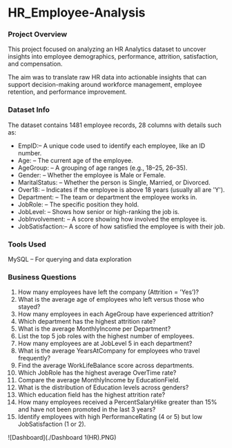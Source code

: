 # HR_Employee-Analysis


### Project Overview
This project focused on analyzing an HR Analytics dataset to uncover insights into employee demographics, performance, attrition, satisfaction, and compensation. 

The aim was to translate raw HR data into actionable insights that can support decision-making around workforce management, employee retention, and performance improvement.

### Dataset Info
The dataset contains 1481 employee records, 28 columns with details such as:

- EmpID:– A unique code used to identify each employee, like an ID number. 
- Age: – The current age of the employee. 
- AgeGroup: – A grouping of age ranges (e.g., 18–25, 26–35). 
- Gender: – Whether the employee is Male or Female. 
- MaritalStatus: – Whether the person is Single, Married, or Divorced. 
- Over18: – Indicates if the employee is above 18 years (usually all are 'Y'). 
- Department: – The team or department the employee works in. 
- JobRole: – The specific position they hold. 
- JobLevel: – Shows how senior or high-ranking the job is. 
- JobInvolvement: – A score showing how involved the employee is. 
- JobSatisfaction:– A score of how satisfied the employee is with their job. 

### Tools Used
MySQL – For querying and data exploration

### Business Questions
1. How many employees have left the company (Attrition = 'Yes’)? 
2. What is the average age of employees who left versus those who stayed? 
3. How many employees in each AgeGroup have experienced attrition? 
4. Which department has the highest attrition rate? 
5. What is the average MonthlyIncome per Department? 
6. List the top 5 job roles with the highest number of employees. 
7. How many employees are at JobLevel 5 in each department? 
8. What is the average YearsAtCompany for employees who travel frequently? 
9. Find the average WorkLifeBalance score across departments. 
10. Which JobRole has the highest average OverTime rate? 
11. Compare the average MonthlyIncome by EducationField. 
12. What is the distribution of Education levels across genders? 
13. Which education field has the highest attrition rate?  
14. How many employees received a PercentSalaryHike greater than 15% and have not been promoted in the last 3 years? 
15. Identify employees with high PerformanceRating (4 or 5) but low JobSatisfaction (1 or 2).

![Dashboard](./Dashboard 1(HR).PNG)





